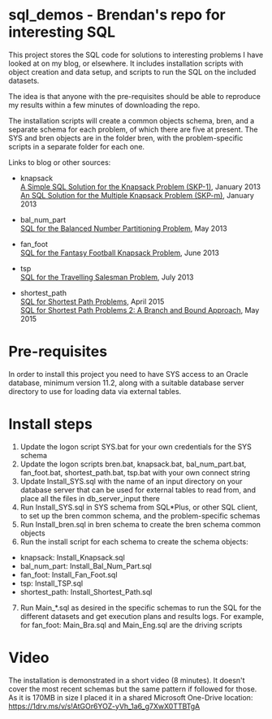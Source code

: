 # sql_demos - Brendan's repo for interesting SQL

This project stores the SQL code for solutions to interesting problems I have looked at on my blog,
or elsewhere. It includes installation scripts with object creation and data setup, and scripts to
run the SQL on the included datasets.

The idea is that anyone with the pre-requisites should be able to reproduce my results within a few 
minutes of downloading the repo.

The installation scripts will create a common objects schema, bren, and a separate schema for each
problem, of which there are five at present. The SYS and bren objects are in the folder bren, with
the problem-specific scripts in a separate folder for each one.

Links to blog or other sources:

- knapsack<br />
<a href="http://aprogrammerwrites.eu/?p=560" target="_blank">A Simple SQL Solution for the Knapsack Problem (SKP-1)</a>, January 2013<br />
<a href="http://aprogrammerwrites.eu/?p=635" target="_blank">An SQL Solution for the Multiple Knapsack Problem (SKP-m)</a>, January 2013

- bal_num_part<br />
<a href="http://aprogrammerwrites.eu/?p=803" target="_blank">SQL for the Balanced Number Partitioning Problem</a>, May 2013

- fan_foot<br />
<a href="http://aprogrammerwrites.eu/?p=878" target="_blank">SQL for the Fantasy Football Knapsack Problem</a>, June 2013

- tsp<br />
<a href="http://aprogrammerwrites.eu/?p=896" target="_blank">SQL for the Travelling Salesman Problem</a>, July 2013

- shortest_path<br />
<a href="http://aprogrammerwrites.eu/?p=1391" target="_blank">SQL for Shortest Path Problems</a>, April 2015<br />
<a href="http://aprogrammerwrites.eu/?p=1415" target="_blank">SQL for Shortest Path Problems 2: A Branch and Bound Approach</a>, May 2015

Pre-requisites
==============
In order to install this project you need to have SYS access to an Oracle database, minimum version
11.2, along with a suitable database server directory to use for loading data via external tables.

Install steps
=============
        
1. Update the logon script SYS.bat for your own credentials for the SYS schema
2. Update the logon scripts bren.bat, knapsack.bat, bal_num_part.bat, fan_foot.bat,
shortest_path.bat, tsp.bat with your own connect string
3. Update Install_SYS.sql with the name of an input directory on your database server that
can be used for external tables to read from, and place all the files in db_server_input there
4. Run Install_SYS.sql in SYS schema from SQL*Plus, or other SQL client, to set up the bren
common schema, and the problem-specific schemas
5. Run Install_bren.sql in bren schema to create the bren schema common objects
6. Run the install script for each schema to create the schema objects:
- knapsack:      Install_Knapsack.sql
- bal_num_part:  Install_Bal_Num_Part.sql
- fan_foot:      Install_Fan_Foot.sql
- tsp:           Install_TSP.sql
- shortest_path: Install_Shortest_Path.sql
7. Run Main_*.sql as desired in the specific schemas to run the SQL for the different datasets and
get execution plans and results logs. For example, for fan_foot: Main_Bra.sql and Main_Eng.sql are
the driving scripts

Video
=====
The installation is demonstrated in a short video (8 minutes). It doesn't cover the most recent schemas but the same pattern if followed for those. As it is 170MB in size I placed it in a
shared Microsoft One-Drive location:
https://1drv.ms/v/s!AtGOr6YOZ-yVh_1a6_g7XwX0TTBTgA